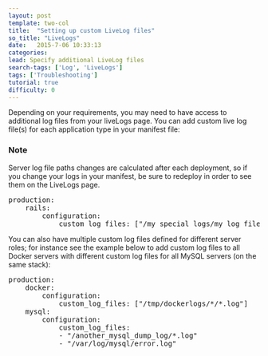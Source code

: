 ```yaml
---
layout: post
template: two-col
title:  "Setting up custom LiveLog files"
so_title: "LiveLogs"
date:   2015-7-06 10:33:13
categories:
lead: Specify additional LiveLog files
search-tags: ['Log', 'LiveLogs']
tags: ['Troubleshooting']
tutorial: true
difficulty: 0
---
```


Depending on your requirements, you may need to have access to additional log files from your liveLogs page. You can add custom live log file(s) for each application type in your manifest file:

<div class="notice">
        <h3>Note</h3>
        <p>Server log file paths changes are calculated after each deployment, so if you change your logs in your manifest, be sure to redeploy in order to see them on the LiveLogs page.</p>
</div>


<pre class="prettyprint">
production:   
    rails:
        configuration:
            custom_log_files: ["/my_special_logs/my_log_file"]                       
</pre>

You can also have multiple custom log files defined for different server roles; for instance see the example below to add custom log files to all Docker servers with different custom log files for all MySQL servers (on the same stack):

<pre class="prettyprint">
production:   
    docker:
        configuration:
            custom_log_files: ["/tmp/dockerlogs/*/*.log"]
    mysql:                    
        configuration:
            custom_log_files:
            - "/another_mysql_dump_log/*.log"
            - "/var/log/mysql/error.log"
</pre>